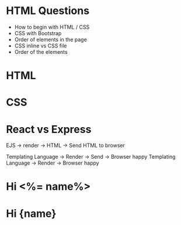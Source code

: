 # HTML Questions

- How to begin with HTML / CSS
- CSS with Bootstrap
- Order of elements in the page
- CSS inline vs CSS file
- Order of the elements

# HTML

# CSS

# React vs Express

EJS -> render -> HTML -> Send HTML to browser

Templating Language -> Render -> Send -> Browser happy
Templating Language -> Render -> Browser happy

<h1>Hi <%= name%></h1>
<h1>Hi {name}</h1>
